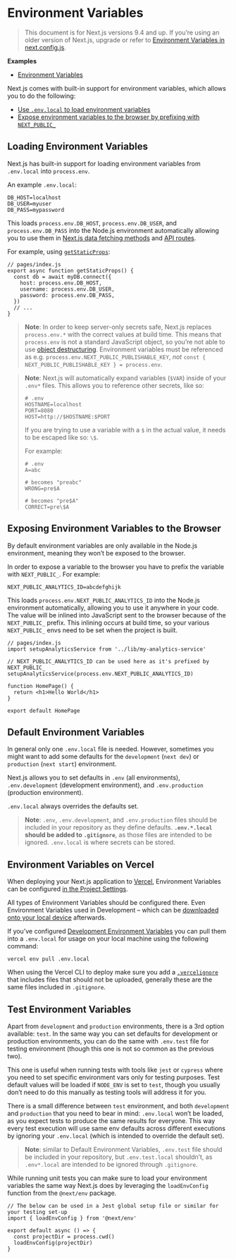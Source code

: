 # Environment Variables

> This document is for Next.js versions 9.4 and up. If you’re using an older version of Next.js, upgrade or refer to [Environment Variables in next.config.js](/docs/api-reference/next.config.js/environment-variables.md).

**Examples**

- [Environment Variables](https://github.com/vercel/next.js/tree/canary/examples/environment-variables)

Next.js comes with built-in support for environment variables, which allows you to do the following:

- [Use `.env.local` to load environment variables](#loading-environment-variables)
- [Expose environment variables to the browser by prefixing with `NEXT_PUBLIC_`](#exposing-environment-variables-to-the-browser)

## Loading Environment Variables

Next.js has built-in support for loading environment variables from `.env.local` into `process.env`.

An example `.env.local`:

    DB_HOST=localhost
    DB_USER=myuser
    DB_PASS=mypassword

This loads `process.env.DB_HOST`, `process.env.DB_USER`, and `process.env.DB_PASS` into the Node.js environment automatically allowing you to use them in [Next.js data fetching methods](/docs/basic-features/data-fetching.md) and [API routes](/docs/api-routes/introduction.md).

For example, using [`getStaticProps`](/docs/basic-features/data-fetching.md#getstaticprops-static-generation):

    // pages/index.js
    export async function getStaticProps() {
      const db = await myDB.connect({
        host: process.env.DB_HOST,
        username: process.env.DB_USER,
        password: process.env.DB_PASS,
      })
      // ...
    }

> **Note**: In order to keep server-only secrets safe, Next.js replaces `process.env.*` with the correct values at build time. This means that `process.env` is not a standard JavaScript object, so you’re not able to use [object destructuring](https://developer.mozilla.org/en-US/docs/Web/JavaScript/Reference/Operators/Destructuring_assignment). Environment variables must be referenced as e.g. `process.env.NEXT_PUBLIC_PUBLISHABLE_KEY`, _not_ `const { NEXT_PUBLIC_PUBLISHABLE_KEY } = process.env`.

> **Note**: Next.js will automatically expand variables (`$VAR`) inside of your `.env*` files. This allows you to reference other secrets, like so:
>
>     # .env
>     HOSTNAME=localhost
>     PORT=8080
>     HOST=http://$HOSTNAME:$PORT
>
> If you are trying to use a variable with a `$` in the actual value, it needs to be escaped like so: `\$`.
>
> For example:
>
>     # .env
>     A=abc
>
>     # becomes "preabc"
>     WRONG=pre$A
>
>     # becomes "pre$A"
>     CORRECT=pre\$A

## Exposing Environment Variables to the Browser

By default environment variables are only available in the Node.js environment, meaning they won’t be exposed to the browser.

In order to expose a variable to the browser you have to prefix the variable with `NEXT_PUBLIC_`. For example:

    NEXT_PUBLIC_ANALYTICS_ID=abcdefghijk

This loads `process.env.NEXT_PUBLIC_ANALYTICS_ID` into the Node.js environment automatically, allowing you to use it anywhere in your code. The value will be inlined into JavaScript sent to the browser because of the `NEXT_PUBLIC_` prefix. This inlining occurs at build time, so your various `NEXT_PUBLIC_` envs need to be set when the project is built.

    // pages/index.js
    import setupAnalyticsService from '../lib/my-analytics-service'

    // NEXT_PUBLIC_ANALYTICS_ID can be used here as it's prefixed by NEXT_PUBLIC_
    setupAnalyticsService(process.env.NEXT_PUBLIC_ANALYTICS_ID)

    function HomePage() {
      return <h1>Hello World</h1>
    }

    export default HomePage

## Default Environment Variables

In general only one `.env.local` file is needed. However, sometimes you might want to add some defaults for the `development` (`next dev`) or `production` (`next start`) environment.

Next.js allows you to set defaults in `.env` (all environments), `.env.development` (development environment), and `.env.production` (production environment).

`.env.local` always overrides the defaults set.

> **Note**: `.env`, `.env.development`, and `.env.production` files should be included in your repository as they define defaults. **`.env.*.local` should be added to `.gitignore`**, as those files are intended to be ignored. `.env.local` is where secrets can be stored.

## Environment Variables on Vercel

When deploying your Next.js application to [Vercel](https://vercel.com), Environment Variables can be configured [in the Project Settings](https://vercel.com/docs/environment-variables).

All types of Environment Variables should be configured there. Even Environment Variables used in Development – which can be [downloaded onto your local device](https://vercel.com/docs/environment-variables#development-environment-variables) afterwards.

If you’ve configured [Development Environment Variables](https://vercel.com/docs/environment-variables#development-environment-variables) you can pull them into a `.env.local` for usage on your local machine using the following command:

    vercel env pull .env.local

When using the Vercel CLI to deploy make sure you add a [`.vercelignore`](https://vercel.com/guides/prevent-uploading-sourcepaths-with-vercelignore?query=vercelignore#allowlist) that includes files that should not be uploaded, generally these are the same files included in `.gitignore`.

## Test Environment Variables

Apart from `development` and `production` environments, there is a 3rd option available: `test`. In the same way you can set defaults for development or production environments, you can do the same with `.env.test` file for testing environment (though this one is not so common as the previous two).

This one is useful when running tests with tools like `jest` or `cypress` where you need to set specific environment vars only for testing purposes. Test default values will be loaded if `NODE_ENV` is set to `test`, though you usually don’t need to do this manually as testing tools will address it for you.

There is a small difference between `test` environment, and both `development` and `production` that you need to bear in mind: `.env.local` won’t be loaded, as you expect tests to produce the same results for everyone. This way every test execution will use same env defaults across different executions by ignoring your `.env.local` (which is intended to override the default set).

> **Note**: similar to Default Environment Variables, `.env.test` file should be included in your repository, but `.env.test.local` shouldn’t, as `.env*.local` are intended to be ignored through `.gitignore`.

While running unit tests you can make sure to load your environment variables the same way Next.js does by leveraging the `loadEnvConfig` function from the `@next/env` package.

    // The below can be used in a Jest global setup file or similar for your testing set-up
    import { loadEnvConfig } from '@next/env'

    export default async () => {
      const projectDir = process.cwd()
      loadEnvConfig(projectDir)
    }
